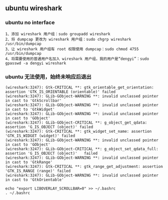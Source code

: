 ## ubuntu wireshark

### ubuntu no interface

	1、添加 wireshark 用户组：sudo groupadd wireshark 
	2、将 dumpcap 更改为 wireshark 用户组：sudo chgrp wireshark /usr/bin/dumpcap
	3、让 wireshark 用户组有 root 权限使用 dumpcap：sudo chmod 4755 /usr/bin/dumpcap 
	4、将需要使用的普通用户名加入 wireshark 用户组，我的用户是“dengyi”：sudo gpasswd -a dengyi wireshark

### ubuntu 无法使用，始终未响应后退出

	(wireshark:3247): Gtk-CRITICAL **: gtk_orientable_get_orientation: assertion 'GTK_IS_ORIENTABLE (orientable)' failed
	(wireshark:3247): GLib-GObject-WARNING **: invalid unclassed pointer in cast to 'GtkScrollbar'
	(wireshark:3247): GLib-GObject-WARNING **: invalid unclassed pointer in cast to 'GtkWidget'
	(wireshark:3247): GLib-GObject-WARNING **: invalid unclassed pointer in cast to 'GObject'
	(wireshark:3247): GLib-GObject-CRITICAL **: g_object_get_qdata: assertion 'G_IS_OBJECT (object)' failed
	(wireshark:3247): Gtk-CRITICAL **: gtk_widget_set_name: assertion 'GTK_IS_WIDGET (widget)' failed
	(wireshark:3247): GLib-GObject-WARNING **: invalid unclassed pointer in cast to 'GObject'
	(wireshark:3247): GLib-GObject-CRITICAL **: g_object_set_qdata_full: assertion 'G_IS_OBJECT (object)' 	failed
	(wireshark:3247): GLib-GObject-WARNING **: invalid unclassed pointer in cast to 'GtkRange'
	(wireshark:3247): Gtk-CRITICAL **: gtk_range_get_adjustment: assertion 'GTK_IS_RANGE (range)' failed
	(wireshark:3247): GLib-GObject-WARNING **: invalid unclassed pointer in cast to 'GtkOrientable'

	echo "export LIBOVERLAY_SCROLLBAR=0" >> ~/.bashrc
	. ~/.bashrc

